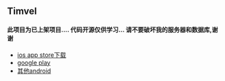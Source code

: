 ## Timvel



#### 此项目为已上架项目.... 代码开源仅供学习... 请不要破坏我的服务器和数据库,谢谢




- [ios app store下载](https://apps.apple.com/cn/app/id1461661373)
- [google play](https://play.google.com/store/apps/details?id=com.timvel)
- [其他android](https://timvel-downloads.oss-cn-hangzhou.aliyuncs.com/timvel-latest.apk)